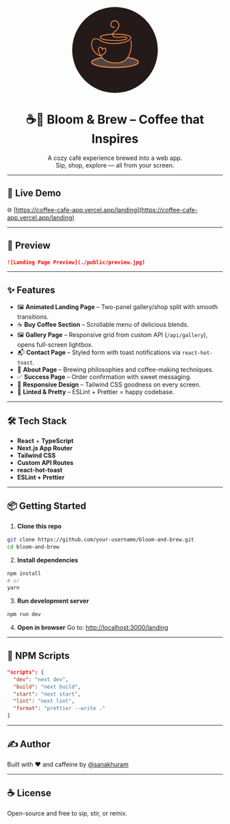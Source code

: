 
<div align="center">
  <img src="public/logo.png" alt="Bloom and Brew Logo" width="200" style="border-radius: 50%;" />
  <h1 align="center">☕🌸 Bloom & Brew – Coffee that Inspires</h1>
  <p align="center">
    A cozy café experience brewed into a web app.<br/>
    Sip, shop, explore — all from your screen.
  </p>
</div>


---

## 🚀 Live Demo

🌐 [https://coffee-cafe-app.vercel.app/landing](https://coffee-cafe-app.vercel.app/landing)

---

## 📸 Preview

```md
![Landing Page Preview](./public/preview.jpg)
````

---

## ✨ Features

* 🖼️ **Animated Landing Page** – Two-panel gallery/shop split with smooth transitions.
* ☕ **Buy Coffee Section** – Scrollable menu of delicious blends.
* 🖼️ **Gallery Page** – Responsive grid from custom API (`/api/gallery`), opens full-screen lightbox.
* 📬 **Contact Page** – Styled form with toast notifications via `react-hot-toast`.
* 🧠 **About Page** – Brewing philosophies and coffee-making techniques.
* ✅ **Success Page** – Order confirmation with sweet messaging.
* 📱 **Responsive Design** – Tailwind CSS goodness on every screen.
* 🧼 **Linted & Pretty** – ESLint + Prettier = happy codebase.

---

## 🛠️ Tech Stack

* **React** + **TypeScript**
* **Next.js App Router**
* **Tailwind CSS**
* **Custom API Routes**
* **react-hot-toast**
* **ESLint + Prettier**

---

## 📦 Getting Started

1. **Clone this repo**

```bash
git clone https://github.com/your-username/bloom-and-brew.git
cd bloom-and-brew
```

2. **Install dependencies**

```bash
npm install
# or
yarn
```

3. **Run development server**

```bash
npm run dev
```

4. **Open in browser**
   Go to: [http://localhost:3000/landing](http://localhost:3000/landing)

---

## 🧹 NPM Scripts

```json
"scripts": {
  "dev": "next dev",
  "build": "next build",
  "start": "next start",
  "lint": "next lint",
  "format": "prettier --write ."
}
```

---

## ✍️ Author

Built with ❤️ and caffeine by [@sanakhuram](https://sanakhuram.netlify.app)

---

## ☕ License

Open-source and free to sip, stir, or remix.





